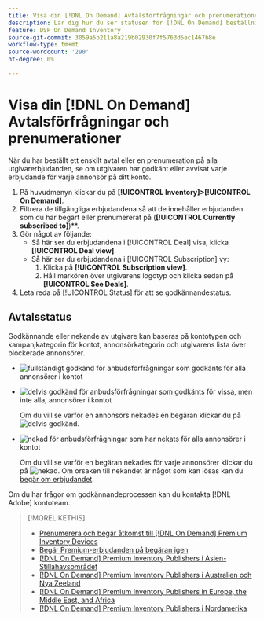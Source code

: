 ```yaml
---
title: Visa din [!DNL On Demand] Avtalsförfrågningar och prenumerationer
description: Lär dig hur du ser statusen för [!DNL On Demand] beställningar och prenumerationer.
feature: DSP On Demand Inventory
source-git-commit: 3059a5b211a8a219b02930f7f5763d5ec1467b8e
workflow-type: tm+mt
source-wordcount: '290'
ht-degree: 0%

---
```


# Visa din [!DNL On Demand] Avtalsförfrågningar och prenumerationer

När du har beställt ett enskilt avtal eller en prenumeration på alla utgivarerbjudanden, se om utgivaren har godkänt eller avvisat varje erbjudande för varje annonsör på ditt konto.

1. På huvudmenyn klickar du på **[!UICONTROL Inventory]>[!UICONTROL On Demand]**.
1. Filtrera de tillgängliga erbjudandena så att de innehåller erbjudanden som du har begärt eller prenumererat på (**[!UICONTROL Currently subscribed to]**)**.
1. Gör något av följande:
   * Så här ser du erbjudandena i [!UICONTROL Deal] visa, klicka **[!UICONTROL Deal view]**.
   * Så här ser du erbjudandena i [!UICONTROL Subscription] vy:
      1. Klicka på **[!UICONTROL Subscription view]**.
      1. Håll markören över utgivarens logotyp och klicka sedan på **[!UICONTROL See Deals]**.
1. Leta reda på [!UICONTROL Status] för att se godkännandestatus.

## Avtalsstatus

Godkännande eller nekande av utgivare kan baseras på kontotypen och kampanjkategorin för kontot, annonsörkategorin och utgivarens lista över blockerade annonsörer.

* ![fullständigt godkänd](/help/dsp/assets/approved.png) för anbudsförfrågningar som godkänts för alla annonsörer i kontot

* ![delvis godkänd](/help/dsp/assets/partly-approved.png) för anbudsförfrågningar som godkänts för vissa, men inte alla, annonsörer i kontot

   Om du vill se varför en annonsörs nekades en begäran klickar du på ![delvis godkänd](/help/dsp/assets/partly-approved.png).

* ![nekad](/help/dsp/assets/denied.png) för anbudsförfrågningar som har nekats för alla annonsörer i kontot

   Om du vill se varför en begäran nekades för varje annonsörer klickar du på ![nekad](/help/dsp/assets/denied.png). Om orsaken till nekandet är något som kan lösas kan du [begär om erbjudandet](/help/dsp/inventory/on-demand-inventory-rerequest.md).

Om du har frågor om godkännandeprocessen kan du kontakta [!DNL Adobe] kontoteam.

>[!MORELIKETHIS]
>
>* [Prenumerera och begär åtkomst till [!DNL On Demand] Premium Inventory Devices](on-demand-inventory-subscribe.md)
>* [Begär Premium-erbjudanden på begäran igen](on-demand-inventory-rerequest.md)
>* [[!DNL On Demand] Premium Inventory Publishers i Asien-Stillahavsområdet](on-demand-inventory-publishers-apac.md)
>* [[!DNL On Demand] Premium Inventory Publishers i Australien och Nya Zeeland](on-demand-inventory-publishers-anz.md)
>* [[!DNL On Demand] Premium Inventory Publishers in Europe, the Middle East, and Africa](on-demand-inventory-publishers-emea.md)
>* [[!DNL On Demand] Premium Inventory Publishers i Nordamerika](on-demand-inventory-publishers-na.md)

